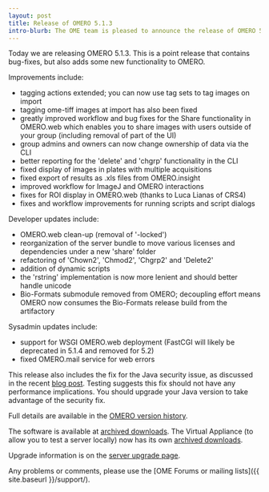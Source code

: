 ```yaml
---
layout: post
title: Release of OMERO 5.1.3
intro-blurb: The OME team is pleased to announce the release of OMERO 5.1.3
---
```

Today we are releasing OMERO 5.1.3. This is a point release that contains bug-fixes, but also adds some new functionality to OMERO.

Improvements include:

* tagging actions extended; you can now use tag sets to tag images on import
* tagging ome-tiff images at import has also been fixed
* greatly improved workflow and bug fixes for the Share functionality in OMERO.web which enables you to share images with users outside of your group (including removal of part of the UI)
* group admins and owners can now change ownership of data via the CLI
* better reporting for the 'delete' and 'chgrp' functionality in the CLI
* fixed display of images in plates with multiple acquisitions
* fixed export of results as .xls files from OMERO.insight
* improved workflow for ImageJ and OMERO interactions
* fixes for ROI display in OMERO.web (thanks to Luca Lianas of CRS4)
* fixes and workflow improvements for running scripts and script dialogs

Developer updates include:

* OMERO.web clean-up (removal of '-locked')
* reorganization of the server bundle to move various licenses and dependencies under a new 'share' folder
* refactoring of 'Chown2', 'Chmod2', 'Chgrp2' and 'Delete2'
* addition of dynamic scripts
* the 'rstring' implementation is now more lenient and should better handle unicode
* Bio-Formats submodule removed from OMERO; decoupling effort means OMERO now consumes the Bio-Formats release build from the artifactory

Sysadmin updates include:

* support for WSGI OMERO.web deployment (FastCGI will likely be deprecated in 5.1.4 and removed for 5.2)
* fixed OMERO.mail service for web errors

This release also includes the fix for the Java security issue, as discussed in the recent [blog post](http://blog.openmicroscopy.org/tech-issues/2015/07/21/java-issue/). Testing suggests this fix should not have any performance implications. You should upgrade your Java version to take advantage of the security fix.

Full details are available in the [OMERO version history](https://www.openmicroscopy.org/site/support/omero5.1/users/history.html).

The software is available at [archived downloads](https://downloads.openmicroscopy.org/omero/5.1.3).
The Virtual Appliance (to allow you to test a server locally) now has its own [archived downloads](https://downloads.openmicroscopy.org/omero-virtual-appliance/5.1.3).

Upgrade information is on the [server upgrade page](https://www.openmicroscopy.org/site/support/omero5.1/sysadmins/server-upgrade.html).

Any problems or comments, please use the [OME Forums or mailing lists]({{ site.baseurl }}/support/).
